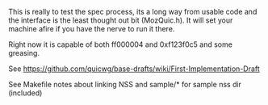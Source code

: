This is really to test the spec process, its a long way from usable
code and the interface is the least thought out bit (MozQuic.h). It
will set your machine afire if you have the nerve to run it there.

Right now it is capable of both ff000004 and 0xf123f0c5 and some greasing.

See https://github.com/quicwg/base-drafts/wiki/First-Implementation-Draft

See Makefile notes about linking NSS and sample/* for sample nss dir (included)

